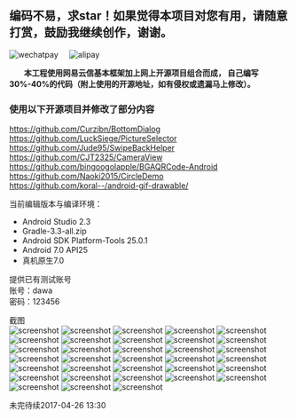 ## 编码不易，求star！如果觉得本项目对您有用，请随意打赏，鼓励我继续创作，谢谢。 ##

![wechatpay](https://github.com/WZTENG/TChat/blob/master/screenshots/WECHATPAY.png)&nbsp;&nbsp;&nbsp;&nbsp;
![alipay](https://github.com/WZTENG/TChat/blob/master/screenshots/ALIPAY.png)

**&nbsp;&nbsp;&nbsp;&nbsp;&nbsp;&nbsp;&nbsp;&nbsp;本工程使用网易云信基本框架加上网上开源项目组合而成，
自己编写30%-40%的代码（附上使用的开源地址，如有侵权或遗漏马上修改）。**

### 使用以下开源项目并修改了部分内容 ###

https://github.com/Curzibn/BottomDialog<br/>
https://github.com/LuckSiege/PictureSelector<br/>
https://github.com/Jude95/SwipeBackHelper<br/>
https://github.com/CJT2325/CameraView<br/>
https://github.com/bingoogolapple/BGAQRCode-Android<br/>
https://github.com/Naoki2015/CircleDemo<br/>
https://github.com/koral--/android-gif-drawable/<br/>

当前编辑版本与编译环境：

- Android Studio 2.3
- Gradle-3.3-all.zip
- Android SDK Platform-Tools 25.0.1
- Android 7.0 API25
- 真机原生7.0

提供已有测试账号<br/>
账号：dawa<br/>
密码：123456<br/>

截图<br/>
![screenshot](https://github.com/WZTENG/TChat/blob/master/screenshots/Screenshot_20170309-133335.png)
![screenshot](https://github.com/WZTENG/TChat/blob/master/screenshots/Screenshot_20170309-133340.png)
![screenshot](https://github.com/WZTENG/TChat/blob/master/screenshots/Screenshot_20170314-151150.png)
![screenshot](https://github.com/WZTENG/TChat/blob/master/screenshots/Screenshot_20170309-133350.png)
![screenshot](https://github.com/WZTENG/TChat/blob/master/screenshots/Screenshot_20170309-132948.png)
![screenshot](https://github.com/WZTENG/TChat/blob/master/screenshots/Screenshot_20170310-101434.png)
![screenshot](https://github.com/WZTENG/TChat/blob/master/screenshots/Screenshot_20170310-101618.png)
![screenshot](https://github.com/WZTENG/TChat/blob/master/screenshots/Screenshot_20170310-101902.png)
![screenshot](https://github.com/WZTENG/TChat/blob/master/screenshots/Screenshot_20170320-104011.png)
![screenshot](https://github.com/WZTENG/TChat/blob/master/screenshots/Screenshot_20170322-154439.png)
![screenshot](https://github.com/WZTENG/TChat/blob/master/screenshots/Screenshot_20170412-141033.png)
![screenshot](https://github.com/WZTENG/TChat/blob/master/screenshots/Screenshot_20170412-151113.png)
![screenshot](https://github.com/WZTENG/TChat/blob/master/screenshots/Screenshot_20170412-151211.png)
![screenshot](https://github.com/WZTENG/TChat/blob/master/screenshots/Screenshot_20170412-151222.png)
![screenshot](https://github.com/WZTENG/TChat/blob/master/screenshots/Screenshot_20170412-151249.png)
![screenshot](https://github.com/WZTENG/TChat/blob/master/screenshots/Screenshot_20170412-151457.png)
![screenshot](https://github.com/WZTENG/TChat/blob/master/screenshots/Screenshot_20170412-151527.png)
![screenshot](https://github.com/WZTENG/TChat/blob/master/screenshots/Screenshot_20170412-154807.png)
![screenshot](https://github.com/WZTENG/TChat/blob/master/screenshots/Screenshot_20170412-154834.png)
![screenshot](https://github.com/WZTENG/TChat/blob/master/screenshots/Screenshot_20170413-105031.png)
![screenshot](https://github.com/WZTENG/TChat/blob/master/screenshots/Screenshot_20170413-105042.png)
![screenshot](https://github.com/WZTENG/TChat/blob/master/screenshots/Screenshot_20170413-105052.png)
![screenshot](https://github.com/WZTENG/TChat/blob/master/screenshots/Screenshot_20170414-174236.png)
![screenshot](https://github.com/WZTENG/TChat/blob/master/screenshots/Screenshot_20170420-075030.png)
![screenshot](https://github.com/WZTENG/TChat/blob/master/screenshots/Screenshot_20170420-075050.png)
![screenshot](https://github.com/WZTENG/TChat/blob/master/screenshots/Screenshot_20170420-075101.png)
![screenshot](https://github.com/WZTENG/TChat/blob/master/screenshots/Screenshot_20170420-075133.png)
![screenshot](https://github.com/WZTENG/TChat/blob/master/screenshots/Screenshot_20170420-075140.png)
![screenshot](https://github.com/WZTENG/TChat/blob/master/screenshots/Screenshot_20170420-075148.png)
![screenshot](https://github.com/WZTENG/TChat/blob/master/screenshots/Screenshot_20170420-075155.png)
![screenshot](https://github.com/WZTENG/TChat/blob/master/screenshots/Screenshot_20170420-075301.png)
![screenshot](https://github.com/WZTENG/TChat/blob/master/screenshots/Screenshot_20170426-133027.png)
![screenshot](https://github.com/WZTENG/TChat/blob/master/screenshots/Screenshot_20170426-133039.png)

未完待续2017-04-26 13:30



